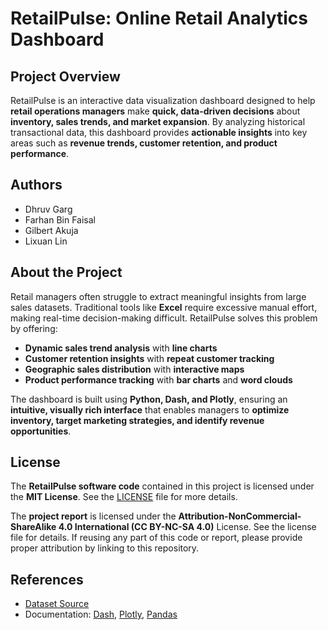 # **RetailPulse: Online Retail Analytics Dashboard**

## **Project Overview**
RetailPulse is an interactive data visualization dashboard designed to help **retail operations managers** make **quick, data-driven decisions** about **inventory, sales trends, and market expansion**. By analyzing historical transactional data, this dashboard provides **actionable insights** into key areas such as **revenue trends, customer retention, and product performance**.

## **Authors**
- Dhruv Garg
- Farhan Bin Faisal
- Gilbert Akuja
- Lixuan Lin

## **About the Project**
Retail managers often struggle to extract meaningful insights from large sales datasets. Traditional tools like **Excel** require excessive manual effort, making real-time decision-making difficult. RetailPulse solves this problem by offering:
- **Dynamic sales trend analysis** with **line charts**
- **Customer retention insights** with **repeat customer tracking**
- **Geographic sales distribution** with **interactive maps**
- **Product performance tracking** with **bar charts** and **word clouds**

The dashboard is built using **Python, Dash, and Plotly**, ensuring an **intuitive, visually rich interface** that enables managers to **optimize inventory, target marketing strategies, and identify revenue opportunities**.


## **License**
The **RetailPulse software code** contained in this project is licensed under the **MIT License**. See the [LICENSE](https://github.com/UBC-MDS/DSCI-532_2025_15_RetailPulse/blob/main/LICENSE.md) file for more details.

The **project report** is licensed under the **Attribution-NonCommercial-ShareAlike 4.0 International (CC BY-NC-SA 4.0)** License. See the license file for details. If reusing any part of this code or report, please provide proper attribution by linking to this repository.

## **References**
- [Dataset Source](https://doi.org/10.24432/C5BW33)
- Documentation: [Dash](https://dash.plotly.com/), [Plotly](https://plotly.com/python/), [Pandas](https://pandas.pydata.org/)

